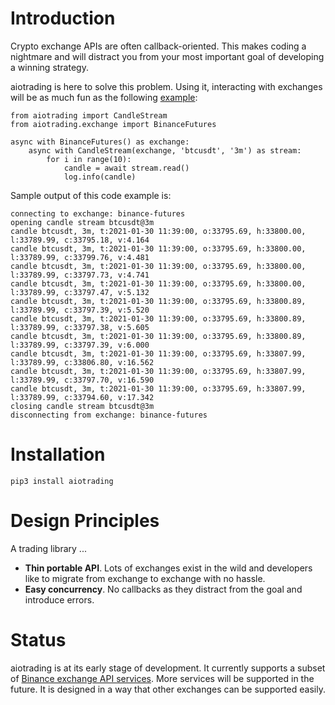 # Introduction

Crypto exchange APIs are often callback-oriented. This makes coding a nightmare and will distract you from your most important goal of developing a winning strategy.

aiotrading is here to solve this problem. Using it, interacting with exchanges will be as much fun as the following [example](https://github.com/fadishei/aiotrading/blob/master/examples/candle_stream.py):

    from aiotrading import CandleStream
    from aiotrading.exchange import BinanceFutures

    async with BinanceFutures() as exchange:
        async with CandleStream(exchange, 'btcusdt', '3m') as stream:
            for i in range(10):
                candle = await stream.read()
                log.info(candle)
	    
Sample output of this code example is:

    connecting to exchange: binance-futures
    opening candle stream btcusdt@3m
    candle btcusdt, 3m, t:2021-01-30 11:39:00, o:33795.69, h:33800.00, l:33789.99, c:33795.18, v:4.164
    candle btcusdt, 3m, t:2021-01-30 11:39:00, o:33795.69, h:33800.00, l:33789.99, c:33799.76, v:4.481
    candle btcusdt, 3m, t:2021-01-30 11:39:00, o:33795.69, h:33800.00, l:33789.99, c:33797.73, v:4.741
    candle btcusdt, 3m, t:2021-01-30 11:39:00, o:33795.69, h:33800.00, l:33789.99, c:33797.47, v:5.132
    candle btcusdt, 3m, t:2021-01-30 11:39:00, o:33795.69, h:33800.89, l:33789.99, c:33797.39, v:5.520
    candle btcusdt, 3m, t:2021-01-30 11:39:00, o:33795.69, h:33800.89, l:33789.99, c:33797.38, v:5.605
    candle btcusdt, 3m, t:2021-01-30 11:39:00, o:33795.69, h:33800.89, l:33789.99, c:33797.39, v:6.000
    candle btcusdt, 3m, t:2021-01-30 11:39:00, o:33795.69, h:33807.99, l:33789.99, c:33806.80, v:16.562
    candle btcusdt, 3m, t:2021-01-30 11:39:00, o:33795.69, h:33807.99, l:33789.99, c:33797.70, v:16.590
    candle btcusdt, 3m, t:2021-01-30 11:39:00, o:33795.69, h:33807.99, l:33789.99, c:33794.60, v:17.342
    closing candle stream btcusdt@3m
    disconnecting from exchange: binance-futures

# Installation

    pip3 install aiotrading
    
# Design Principles

A trading library ...

- **Thin portable API**. Lots of exchanges exist in the wild and developers like to migrate from exchange to exchange with no hassle.
- **Easy concurrency**. No callbacks as they distract from the goal and introduce errors.

# Status

aiotrading is at its early stage of development. It currently supports a subset of [Binance exchange API services](https://binance-docs.github.io/apidocs/futures/en/). More services will be supported in the future. It is designed in a way that other exchanges can be supported easily.